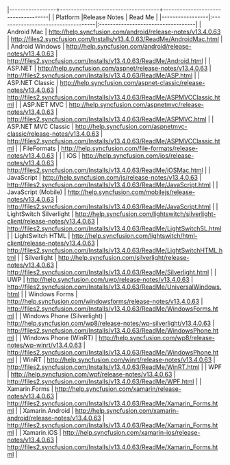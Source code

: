 

|-----------------+------------------------------------+------------------------------------|
|   Platform      |Release Notes                       | Read Me                            |
|-----------------|:-----------------------------------|:-----------------------------------|
| Android Mac                  | <http://help.syncfusion.com/android/release-notes/v13.4.0.63>                      | <http://files2.syncfusion.com/Installs/v13.4.0.63/ReadMe/AndroidMac.html>        |
| Android Windows              | <http://help.syncfusion.com/android/release-notes/v13.4.0.63>                  | <http://files2.syncfusion.com/Installs/v13.4.0.63/ReadMe/Android.html>           |
| ASP.NET                      | <http://help.syncfusion.com/aspnet/release-notes/v13.4.0.63>                           | <http://files2.syncfusion.com/Installs/v13.4.0.63/ReadMe/ASP.html>               |
| ASP.NET Classic              | <http://help.syncfusion.com/aspnet-classic/release-notes/v13.4.0.63>                   | <http://files2.syncfusion.com/Installs/v13.4.0.63/ReadMe/ASPMVCClassic.html>     |
| ASP.NET MVC                  | <http://help.syncfusion.com/aspnetmvc/release-notes/v13.4.0.63>                        | <http://files2.syncfusion.com/Installs/v13.4.0.63/ReadMe/ASPMVC.html>            |
| ASP.NET MVC Classic          | <http://help.syncfusion.com/aspnetmvc-classic/release-notes/v13.4.0.63>                | <http://files2.syncfusion.com/Installs/v13.4.0.63/ReadMe/ASPMVCClassic.html>     |
| FileFormats                  | <http://help.syncfusion.com/file-formats/release-notes/v13.4.0.63>                     |                                                                                  |
| iOS                          | <http://help.syncfusion.com/ios/release-notes/v13.4.0.63>                              | <http://files2.syncfusion.com/Installs/v13.4.0.63/ReadMe/iOSMac.html>            |
| JavaScript                   | <http://help.syncfusion.com/js/release-notes/v13.4.0.63>                               | <http://files2.syncfusion.com/Installs/v13.4.0.63/ReadMe/JavaScript.html>        |
| JavaScript (Mobile)          | <http://help.syncfusion.com/mobilejs/release-notes/v13.4.0.63>                         | <http://files2.syncfusion.com/Installs/v13.4.0.63/ReadMe/JavaScript.html>        |
| LightSwitch Silverlight      | <http://help.syncfusion.com/lightswitch/silverlight-client/release-notes/v13.4.0.63>   | <http://files2.syncfusion.com/Installs/v13.4.0.63/ReadMe/LightSwitchSL.html>     |
| LightSwitch HTML             | <http://help.syncfusion.com/lightswitch/html-client/release-notes/v13.4.0.63>          | <http://files2.syncfusion.com/Installs/v13.4.0.63/ReadMe/LightSwitchHTML.html>   |
| Silverlight                  | <http://help.syncfusion.com/silverlight/release-notes/v13.4.0.63>                      | <http://files2.syncfusion.com/Installs/v13.4.0.63/ReadMe/Silverlight.html>       |
| UWP                          | <http://help.syncfusion.com/uwp/release-notes/v13.4.0.63>                              | <http://files2.syncfusion.com/Installs/v13.4.0.63/ReadMe/UniversalWindows.html>  |
| Windows Forms                | <http://help.syncfusion.com/windowsforms/release-notes/v13.4.0.63>                     | <http://files2.syncfusion.com/Installs/v13.4.0.63/ReadMe/WindowsForms.html>      |
| Windows Phone (Silverlight)  | <http://help.syncfusion.com/wp8/release-notes/wp-silverlight/v13.4.0.63>               | <http://files2.syncfusion.com/Installs/v13.4.0.63/ReadMe/WindowsPhone.html>      |
| Windows Phone  (WinRT)       | <http://help.syncfusion.com/wp8/release-notes/wp-winrt/v13.4.0.63>                     |  <http://files2.syncfusion.com/Installs/v13.4.0.63/ReadMe/WindowsPhone.html>     |
| WinRT                        | <http://help.syncfusion.com/winrt/release-notes/v13.4.0.63>                            | <http://files2.syncfusion.com/Installs/v13.4.0.63/ReadMe/WinRT.html>             |
| WPF                          | <http://help.syncfusion.com/wpf/release-notes/v13.4.0.63>                              | <http://files2.syncfusion.com/Installs/v13.4.0.63/ReadMe/WPF.html>               |
| Xamarin.Forms                | <http://help.syncfusion.com/xamarin/release-notes/v13.4.0.63>                          | <http://files2.syncfusion.com/Installs/v13.4.0.63/ReadMe/Xamarin_Forms.html>     |
| Xamarin.Android              | <http://help.syncfusion.com/xamarin-android/release-notes/v13.4.0.63>                  |    <http://files2.syncfusion.com/Installs/v13.4.0.63/ReadMe/Xamarin_Forms.html>  |
| Xamarin.iOS                  | <http://help.syncfusion.com/xamarin-ios/release-notes/v13.4.0.63>                      |     <http://files2.syncfusion.com/Installs/v13.4.0.63/ReadMe/Xamarin_Forms.html> |


